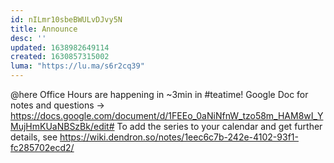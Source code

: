 ```yaml
---
id: nILmr10sbeBWULvDJvy5N
title: Announce
desc: ''
updated: 1638982649114
created: 1630857315002
luma: "https://lu.ma/s6r2cq39"
---
```


@here
Office Hours are happening in ~3min in #teatime! 
Google Doc for notes and questions -> https://docs.google.com/document/d/1FEEo_0aNiNfnW_tzo58m_HAM8wI_YMujHmKUaNBSzBk/edit# 
To add the series to your calendar and get further details, see https://wiki.dendron.so/notes/1eec6c7b-242e-4102-93f1-fc285702ecd2/
